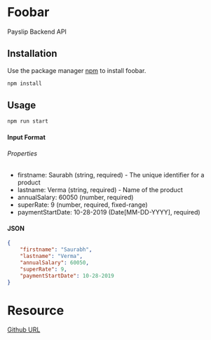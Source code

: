 # Foobar

Payslip Backend API

## Installation

Use the package manager [npm](https://www.npmjs.com/) to install foobar.

```bash
npm install
```

## Usage

```bash
npm run start
```
####  Input Format

###### Properties

- firstname: Saurabh (string, required) - The unique identifier for a product
- lastname: Verma (string, required) - Name of the product
- annualSalary: 60050 (number, required)
- superRate:  9 (number, required, fixed-range)
- paymentStartDate: 10-28-2019 (Date[MM-DD-YYYY], required)

#### JSON

```json
{
    "firstname": "Saurabh",
    "lastname": "Verma",
    "annualSalary": 60050,
    "superRate": 9,
    "paymentStartDate": 10-28-2019
}
```
# Resource
[Github URL](https://github.com/Saurabh0707/payslipAPI)